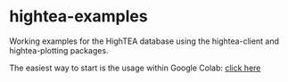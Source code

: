 # hightea-examples
Working examples for the HighTEA database using the hightea-client and hightea-plotting packages.

The easiest way to start is the usage within Google Colab: [click here](https://colab.research.google.com/github/HighteaCollaboration/hightea-examples/blob/master/Start.ipynb)
